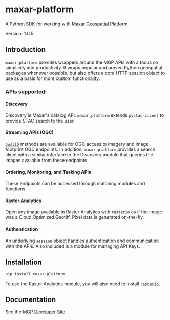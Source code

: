 # maxar-platform

A Python SDK for working with [Maxar Geospatial Platform](https://pro.maxar.com/)

Version: 1.0.5

## Introduction

`maxar-platform` provides wrappers around the MGP APIs with a focus on simplicity and productivity. It wraps popular and proven Python geospatial packages whenever possible, but also offers a core HTTP session object to use as a basis for more custom functionality.

### APIs supported:

#### Discovery

Discovery is Maxar's catalog API. `maxar_platform` extends `pystac-client` to provide STAC search to the user.

#### Streaming APIs (OGC)

[`owslib`](https://owslib.readthedocs.io/en/latest/) methods are available for OGC access to imagery and image footprint OGC endpoints. In addition, `maxar-platform` provides a search client with a similar interface to the Discovery module that queries the images available from these endpoints

#### Ordering, Monitoring, and Tasking APIs

These endpoints can be accessed through matching modules and functions.

#### Raster Analytics

Open any image available in Raster Analytics with `rasterio` as if the image was a Cloud Optimized Geotiff. Pixel data is generated on-the-fly.

#### Authentication

An underlying `session` object handles authentication and communication with the APIs. Also included is a module for managing API Keys.

## Installation

`pip install maxar-platform`

To use the Raster Analytics module, you will also need to install [`rasterio`](https://rasterio.readthedocs.io/en/stable/).

## Documentation

See the [MGP Developer Site](https://developers.maxar.com/docs/developer-tools/python-sdk)
